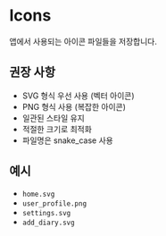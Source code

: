 # Icons

앱에서 사용되는 아이콘 파일들을 저장합니다.

## 권장 사항

- SVG 형식 우선 사용 (벡터 아이콘)
- PNG 형식 사용 (복잡한 아이콘)
- 일관된 스타일 유지
- 적절한 크기로 최적화
- 파일명은 snake_case 사용

## 예시

- `home.svg`
- `user_profile.png`
- `settings.svg`
- `add_diary.svg`
